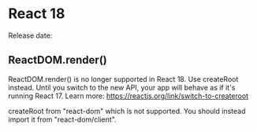 # React 18

Release date: 



## ReactDOM.render()
ReactDOM.render() is no longer supported in React 18. Use createRoot instead. Until you switch to the new API, your app will behave as if it's running React 17. Learn more: https://reactjs.org/link/switch-to-createroot

createRoot from "react-dom" which is not supported. You should instead import it from "react-dom/client".